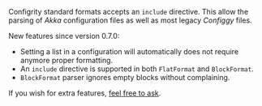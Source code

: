 Configrity standard formats accepts an `include` directive. This allow
the parsing of *Akka* configuration files as well as most legacy
*Configgy* files.

New features since version 0.7.0:

  - Setting a list in a configuration will automatically does not
    require anymore proper formatting.
  - An `include` directive is supported in both `FlatFormat` and
    `BlockFormat`.
  - `BlockFormat` parser ignores empty blocks without complaining.

If you wish for extra features, [feel free to ask](https://github.com/paradigmatic/Configrity/issues/).
